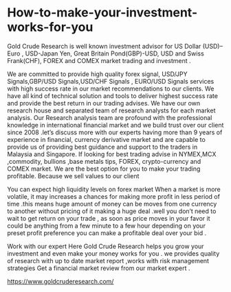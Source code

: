 # How-to-make-your-investment-works-for-you

Gold Crude Research is well known investment advisor for US Dollar (USD)– Euro , USD-Japan Yen, Great Britain Pond(GBP)-USD, USD and Swiss Frank(CHF), FOREX and COMEX market trading and investment .

We are committed to provide high quality forex signal, USD/JPY Signals,GBP/USD Signals,USD/CHF Signals , EURO/USD Signals services with high success rate in our market recommendations to our clients. We have all kind of technical solution and tools to deliver highest success rate and provide the best return in our trading advises. We have our own research house and separated team of research analysts for each market analysis. Our Research analysis team are profound with the professional knowledge in international financial market and we build trust over our client since 2008 .let’s discuss more with our experts having more than 9 years of experience in financial, currency derivative market and are capable to provide us of providing best guidance and support to the traders in Malaysia and Singapore. If looking for best trading advise in NYMEX,MCX ,commodity, bullions ,base metals tips, FOREX, crypto-currency and COMEX market. We are the best option for you to make your trading profitable. Because we sell values to our client

You can expect high liquidity levels on forex market
When a market is more volatile, it may increases a chances for making more profit in less period of time .this means huge amount of money can be moves from one currency to another without pricing of it making a huge deal .well you don’t need to wait to get return on your trade , as soon as price moves in your favor it could be anything from a few minute to a few hour depending on your preset profit preference you can make a profitable deal over your bid .

Work with our expert
Here Gold Crude Research helps you grow your investment and even make your money works for you . we provides quality of research with up to date market report ,works with risk management strategies Get a financial market review from our market expert .

https://www.goldcruderesearch.com/
